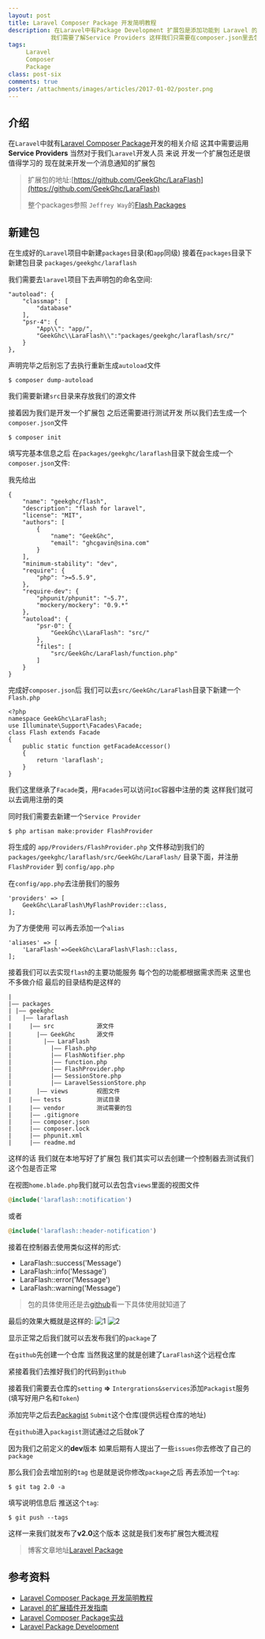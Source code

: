 ```yaml
---
layout: post
title: Laravel Composer Package 开发简明教程
description: 在Laravel中有Package Development 扩展包是添加功能到 Laravel 的主要方式。扩展包可以包含许多好用的功能。在开发扩展包之前
            我们需要了解Service Providers 这样我们只需要在composer.json里去包含这个package并进行相应的配置即可
tags:
     Laravel
     Composer
     Package
class: post-six
comments: true
poster: /attachments/images/articles/2017-01-02/poster.png
---
```


## 介绍
在`Laravel`中就有[Laravel Composer Package](https://laravel.com/docs/5.4/packages)开发的相关介绍 这其中需要运用 **Service Providers** 当然对于我们`Laravel`开发人员
来说 开发一个扩展包还是很值得学习的 现在就来开发一个消息通知的扩展包

> 扩展包的地址:[https://github.com/GeekGhc/LaraFlash](https://github.com/GeekGhc/LaraFlash)
>
> 整个packages参照	`Jeffrey Way`的[Flash Packages](https://github.com/laracasts/flash)

## 新建包
在生成好的`Laravel`项目中新建`packages`目录(和`app`同级) 接着在`packages`目录下新建包目录 `packages/geekghc/laraflash`

我们需要去`laravel`项目下去声明包的命名空间:
```php?start_inline=1
"autoload": {
    "classmap": [
        "database"
    ],
    "psr-4": {
        "App\\": "app/",
        "GeekGhc\\LaraFlash\\":"packages/geekghc/laraflash/src/"
    }
},
```
声明完毕之后别忘了去执行重新生成`autoload`文件
```shell
$ composer dump-autoload
```

我们需要新建`src`目录来存放我们的源文件 

接着因为我们是开发一个扩展包 之后还需要进行测试开发  所以我们去生成一个`composer.json`文件
```shell
$ composer init
```
填写完基本信息之后 在`packages/geekghc/laraflash`目录下就会生成一个`composer.json`文件:

我先给出
```php?start_inline=1
{
    "name": "geekghc/flash",
    "description": "flash for laravel",
    "license": "MIT",
    "authors": [
        {
            "name": "GeekGhc",
            "email": "ghcgavin@sina.com"
        }
    ],
    "minimum-stability": "dev",
    "require": {
        "php": ">=5.5.9",
    },
    "require-dev": {
        "phpunit/phpunit": "~5.7",
        "mockery/mockery": "0.9.*"
    },
    "autoload": {
        "psr-0": {
            "GeekGhc\\LaraFlash": "src/"
        },
        "files": [
            "src/GeekGhc/LaraFlash/function.php"
        ]
    }
}
```
完成好`composer.json`后 我们可以去`src/GeekGhc/LaraFlash`目录下新建一个`Flash.php`
```php?start_inline=1
<?php
namespace GeekGhc\LaraFlash;
use Illuminate\Support\Facades\Facade;
class Flash extends Facade
{
    public static function getFacadeAccessor()
    {
        return 'laraflash';
    }
}
```
我们这里继承了`Facade`类，用`Facades`可以访问`IoC`容器中注册的类 这样我们就可以去调用注册的类

同时我们需要去新建一个`Service Provider`
```shell
$ php artisan make:provider FlashProvider
```
将生成的 `app/Providers/FlashProvider.php` 文件移动到我们的 `packages/geekghc/laraflash/src/GeekGhc/LaraFlash/` 目录下面，并注册 `FlashProvider` 到 `config/app.php` 

在`config/app.php`去注册我们的服务
```php?start_inline=1
'providers' => [
    GeekGhc\LaraFlash\MyFlashProvider::class,
];
```
为了方便使用 可以再去添加一个`alias`
```php?start_inline=1
'aliases' => [
    'LaraFlash'=>GeekGhc\LaraFlash\Flash::class,
];
```

接着我们可以去实现`flash`的主要功能服务 每个包的功能都根据需求而来 这里也不多做介绍
最后的目录结构是这样的

```php?start_inline=1
|
|—— packages 
| |—— geekghc
|   |—— laraflash 
|     |—— src            源文件
|       |—— GeekGhc      源文件
|         |—— LaraFlash     
|           |—— Flash.php     
|           |—— FlashNotifier.php     
|           |—— function.php     
|           |—— FlashProvider.php     
|           |—— SessionStore.php     
|           |—— LaravelSessionStore.php     
|       |—— views        视图文件
|     |—— tests          测试目录
|     |—— vendor         测试需要的包
|     |—— .gitignore    
|     |—— composer.json    
|     |—— composer.lock    
|     |—— phpunit.xml  
|     |—— readme.md
```


这样的话 我们就在本地写好了扩展包  我们其实可以去创建一个控制器去测试我们这个包是否正常

在视图`home.blade.php`我们就可以去包含`views`里面的视图文件
```php
@include('laraflash::notification')
```
或者
```php
@include('laraflash::header-notification')
```
接着在控制器去使用类似这样的形式:
- LaraFlash::success('Message')
- LaraFlash::info('Message')
- LaraFlash::error('Message')
- LaraFlash::warning('Message')

> 包的具体使用还是去[github](https://github.com/GeekGhc/LaraFlash)看一下具体使用就知道了

最后的效果大概就是这样的:
![1](/attachments/images/articles/2017-01-02/1.gif)
![2](/attachments/images/articles/2017-01-02/2.gif)

显示正常之后我们就可以去发布我们的`package`了

在`github`先创建一个仓库 当然我这里的就是创建了`LaraFlash`这个远程仓库

紧接着我们去推好我们的代码到`github`

接着我们需要去仓库的`setting` **=>** `Intergrations&services`添加`Packagist`服务(填写好用户名和`Token`)

添加完毕之后去[Packagist](https://packagist.org/)  `Submit`这个仓库(提供远程仓库的地址)

在`github`进入`packagist`测试通过之后就ok了

因为我们之前定义的**dev**版本 如果后期有人提出了一些`issues`你去修改了自己的`package`

那么我们会去增加别的`tag`  也是就是说你修改`package`之后 再去添加一个`tag`:
```shell
$ git tag 2.0 -a
```

填写说明信息后 推送这个`tag`:
```shell
$ git push --tags
```
这样一来我们就发布了**v2.0**这个版本  这就是我们发布扩展包大概流程

> 博客文章地址[Laravel Package](http://jellybook.me/articles/2017/01/laravel-composer-package) 

## 参考资料
- [Laravel Composer Package 开发简明教程](https://laravel-china.org/articles/1714/laravel-composer-package-development-concise-tutorial)
- [Laravel 的扩展插件开发指南](http://d.laravel-china.org/docs/5.4/packages)
- [Laravel Composer Package实战](http://www.tuicool.com/articles/QRFvEzZ)
- [Laravel Package Development](https://laravel.com/docs/5.4/packages)

